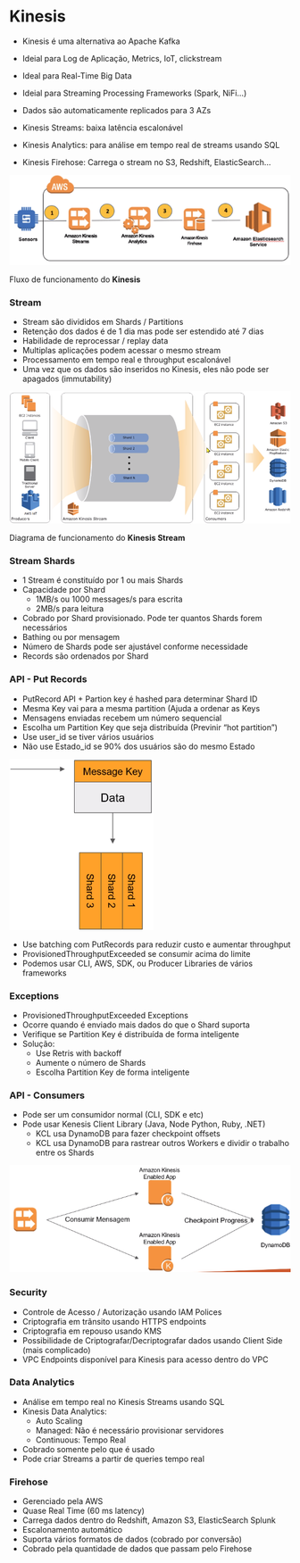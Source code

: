 # Kinesis

- Kinesis é uma alternativa ao Apache Kafka
- Ideial para Log de Aplicação, Metrics, IoT, clickstream
- Ideal para Real-Time Big Data
- Ideial para Streaming Processing Frameworks (Spark, NiFi…)
- Dados são automaticamente replicados para 3 AZs

- Kinesis Streams: baixa latência escalonável
- Kinesis Analytics: para análise em tempo real de streams usando SQL
- Kinesis Firehose: Carrega o stream no S3, Redshift, ElasticSearch…

![Fluxo de funcionamento do **Kinesis**](Kinesis%201fd4297b9b2049968e9ae9cb6bb3c9cb/Screenshot_from_2022-06-19_15-11-13.png)

Fluxo de funcionamento do **Kinesis**

### Stream

- Stream são divididos em Shards / Partitions
- Retenção dos dados é de 1 dia mas pode ser estendido até 7 dias
- Habilidade de reprocessar / replay data
- Multiplas aplicações podem acessar o mesmo stream
- Processamento em tempo real e throughput escalonável
- Uma vez que os dados são inseridos no Kinesis, eles não pode ser apagados (immutability)

![Diagrama de funcionamento do **Kinesis Stream**](Kinesis%201fd4297b9b2049968e9ae9cb6bb3c9cb/Screenshot_from_2022-06-19_15-16-27.png)

Diagrama de funcionamento do **Kinesis Stream**

### Stream Shards

- 1 Stream é constituído por 1 ou mais Shards
- Capacidade por Shard
    - 1MB/s ou 1000 messages/s para escrita
    - 2MB/s para leitura
- Cobrado por Shard provisionado. Pode ter quantos Shards forem necessários
- Bathing ou por mensagem
- Número de Shards pode ser ajustável conforme necessidade
- Records são ordenados por Shard

### API - Put Records

- PutRecord API + Partion key é hashed para determinar Shard ID
- Mesma Key vai para a mesma partition (Ajuda a ordenar as Keys
- Mensagens enviadas recebem um número sequencial
- Escolha um Partition Key que seja distribuída (Previnir “hot partition”)
- Use user_id se tiver vários usuários
- Não use Estado_id se 90% dos usuários são do mesmo Estado

![Screenshot from 2022-06-19 15-36-57.png](Kinesis%201fd4297b9b2049968e9ae9cb6bb3c9cb/Screenshot_from_2022-06-19_15-36-57.png)

- Use batching com PutRecords para reduzir custo e aumentar throughput
- ProvisionedThroughputExceeded se consumir acima do limite
- Podemos usar CLI, AWS, SDK, ou Producer Libraries de vários frameworks

### Exceptions

- ProvisionedThroughputExceeded Exceptions
- Ocorre quando é enviado mais dados do que o Shard suporta
- Verifique se Partition Key é distribuída de forma inteligente
- Solução:
    - Use Retris with backoff
    - Aumente o número de Shards
    - Escolha Partition Key de forma inteligente

### API - Consumers

- Pode ser um consumidor normal (CLI, SDK e etc)
- Pode usar Kenesis Client Library (Java, Node Python, Ruby, .NET)
    - KCL usa DynamoDB para fazer checkpoint offsets
    - KCL usa DynamoDB para rastrear outros Workers e dividir o trabalho entre os Shards

![Screenshot from 2022-06-19 15-46-53.png](Kinesis%201fd4297b9b2049968e9ae9cb6bb3c9cb/Screenshot_from_2022-06-19_15-46-53.png)

### Security

- Controle de Acesso / Autorização usando IAM Polices
- Criptografia em trânsito usando HTTPS endpoints
- Criptografia em repouso usando KMS
- Possibilidade de Criptografar/Decriptografar dados usando Client Side (mais complicado)
- VPC Endpoints disponível para Kinesis para acesso dentro do VPC

### Data Analytics

- Análise em tempo real no Kinesis Streams usando SQL
- Kinesis Data Analytics:
    - Auto Scaling
    - Managed: Não é necessário provisionar servidores
    - Continuous: Tempo Real
- Cobrado somente pelo que é usado
- Pode criar Streams a partir de queries tempo real

### Firehose

- Gerenciado pela AWS
- Quase Real Time (60 ms latency)
- Carrega dados dentro do Redshift, Amazon S3, ElasticSearch Splunk
- Escalonamento automático
- Suporta vários formatos de dados (cobrado por conversão)
- Cobrado pela quantidade de dados que passam pelo Firehose